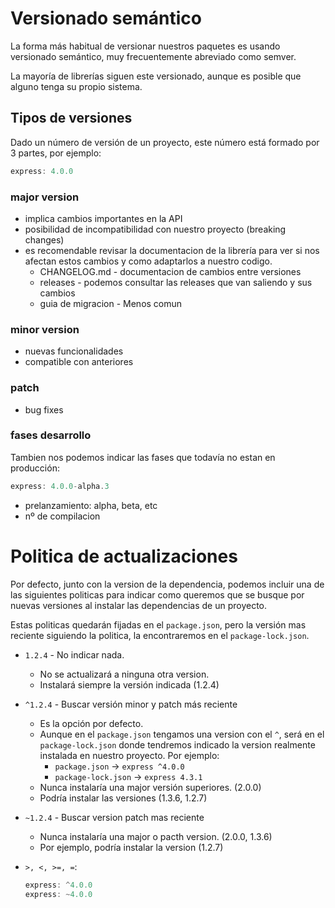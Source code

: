 # Versionado semántico

La forma más habitual de versionar nuestros paquetes es usando versionado semántico, muy frecuentemente abreviado como semver.

La mayoría de librerías siguen este versionado, aunque es posible que alguno tenga su propio sistema.

## Tipos de versiones

Dado un número de versión de un proyecto, este número está formado por 3 partes, por ejemplo:

```js
express: 4.0.0
```

### major version

- implica cambios importantes en la API
- posibilidad de incompatibilidad con nuestro proyecto (breaking changes)
- es recomendable revisar la documentacion de la librería para ver si nos afectan estos cambios y como adaptarlos a nuestro codigo.
  - CHANGELOG.md - documentacion de cambios entre versiones
  - releases - podemos consultar las releases que van saliendo y sus cambios
  - guia de migracion - Menos comun

### minor version

- nuevas funcionalidades
- compatible con anteriores

### patch

- bug fixes

### fases desarrollo

Tambien nos podemos indicar las fases que todavía no estan en producción:

```js
express: 4.0.0-alpha.3
```

- prelanzamiento: alpha, beta, etc
- nº de compilacion

# Politica de actualizaciones

Por defecto, junto con la version de la dependencia, podemos incluir una de las siguientes politicas para indicar como queremos que se busque por nuevas versiones al instalar las dependencias de un proyecto.

Estas politicas quedarán fijadas en el `package.json`, pero la versión mas reciente siguiendo la politica, la encontraremos en el `package-lock.json`.

- `1.2.4` - No indicar nada.

  - No se actualizará a ninguna otra version.
  - Instalará siempre la versión indicada (1.2.4)

- `^1.2.4` - Buscar versión minor y patch más reciente

  - Es la opción por defecto.
  - Aunque en el `package.json` tengamos una version con el `^`, será en el `package-lock.json` donde tendremos indicado la version realmente instalada en nuestro proyecto. Por ejemplo:
    - `package.json` -> `express ^4.0.0`
    - `package-lock.json` -> `express 4.3.1`
  - Nunca instalaría una major versión superiores. (2.0.0)
  - Podría instalar las versiones (1.3.6, 1.2.7)

- `~1.2.4` - Buscar version patch mas reciente

  - Nunca instalaría una major o pacth version. (2.0.0, 1.3.6)
  - Por ejemplo, podría instalar la version (1.2.7)

- `>, <, >=, =`:

  ```js
  express: ^4.0.0
  express: ~4.0.0
  ```

